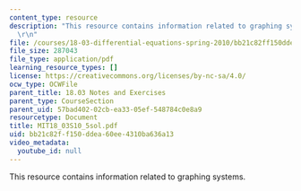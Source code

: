 ```yaml
---
content_type: resource
description: "This resource contains information related to graphing systems. \r\n\
  \r\n"
file: /courses/18-03-differential-equations-spring-2010/bb21c82ff150ddea60ee4310ba636a13_MIT18_03S10_5sol.pdf
file_size: 287043
file_type: application/pdf
learning_resource_types: []
license: https://creativecommons.org/licenses/by-nc-sa/4.0/
ocw_type: OCWFile
parent_title: 18.03 Notes and Exercises
parent_type: CourseSection
parent_uid: 57bad402-02cb-ea33-05ef-548784c0e8a9
resourcetype: Document
title: MIT18_03S10_5sol.pdf
uid: bb21c82f-f150-ddea-60ee-4310ba636a13
video_metadata:
  youtube_id: null
---
```

This resource contains information related to graphing systems. 

